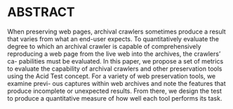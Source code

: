 # ABSTRACT
When preserving web pages, archival crawlers sometimes produce a result that varies from what an end-user expects. To quantitatively evaluate the degree to which an archival crawler is capable of comprehensively reproducing a web page from the live web into the archives, the crawlers’ ca- pabilities must be evaluated. In this paper, we propose a set of metrics to evaluate the capability of archival crawlers and other preservation tools using the Acid Test concept. For a variety of web preservation tools, we examine previ- ous captures within web archives and note the features that produce incomplete or unexpected results. From there, we design the test to produce a quantitative measure of how well each tool performs its task.
